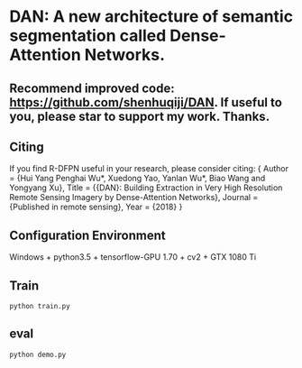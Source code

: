 # DAN: A new architecture of semantic segmentation called Dense-Attention Networks.

## Recommend improved code: https://github.com/shenhuqiji/DAN. If useful to you, please star to support my work. Thanks. 

## Citing
If you find R-DFPN useful in your research, please consider citing:
    {
        Author = {Hui Yang Penghai Wu*, Xuedong Yao, Yanlan Wu*, Biao Wang and Yongyang Xu},
        Title = {{DAN}: Building Extraction in Very High Resolution Remote Sensing Imagery by Dense-Attention Networks},
        Journal = {Published in remote sensing},
        Year = {2018}
    }  
    
## Configuration Environment
Windows + python3.5 + tensorflow-GPU 1.70 + cv2  +  GTX 1080 Ti     

## Train  
  ```Shell    
  python train.py   
  ``` 
## eval
  ```Shell    
  python demo.py
  ``` 
